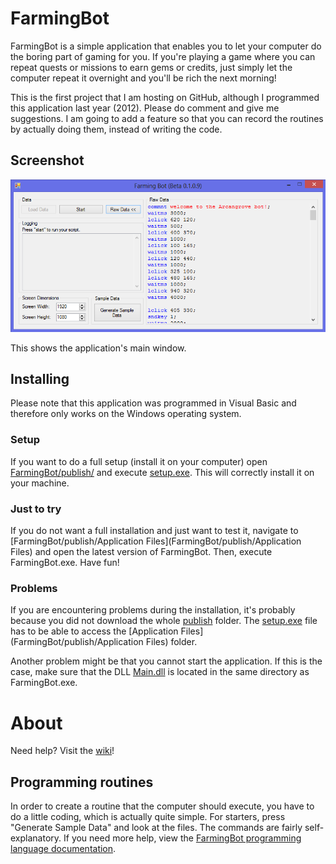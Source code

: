 # FarmingBot
FarmingBot is a simple application that enables you to let your computer do the boring part of gaming for you. 
If you're playing a game where you can repeat quests or missions to earn gems or credits, just simply let the computer repeat it overnight and you'll be rich the next morning!

This is the first project that I am hosting on GitHub, although I programmed this application last year (2012). Please do comment and give me suggestions. 
I am going to add a feature so that you can record the routines by actually doing them, instead of writing the code. 


## Screenshot
![Application screenshot](Info/Screenshot.png)

This shows the application's main window. 


## Installing
Please note that this application was programmed in Visual Basic and therefore only works on the Windows operating system. 


### Setup
If you want to do a full setup (install it on your computer) open [FarmingBot/publish/](FarmingBot/publish/) and execute [setup.exe](FarmingBot/publish/setup.exe). This will correctly install it on your machine. 


### Just to try
If you do not want a full installation and just want to test it, navigate to [FarmingBot/publish/Application Files](FarmingBot/publish/Application Files) and open the latest version of FarmingBot. Then, execute FarmingBot.exe. Have fun!


### Problems
If you are encountering problems during the installation, it's probably because you did not download the whole [publish](FarmingBot/publish/) folder. The [setup.exe](FarmingBot/publish/setup.exe) file has to be able to access the [Application Files](FarmingBot/publish/Application Files) folder. 

Another problem might be that you cannot start the application. If this is the case, make sure that the DLL [Main.dll](FarmingBot/Main.dll) is located in the same directory as FarmingBot.exe. 


# About
Need help? Visit the [wiki](../../wiki/)! 

## Programming routines
In order to create a routine that the computer should execute, you have to do a little coding, which is actually quite simple. For starters, press "Generate Sample Data" and look at the files. The commands are fairly self-explanatory. 
If you need more help, view the [FarmingBot programming language documentation](../../wiki/FarmingBot-Programming-Language). 
